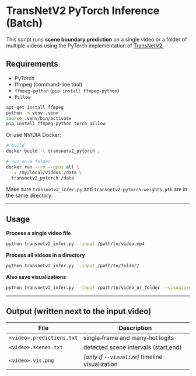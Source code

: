 # TransNetV2 PyTorch Inference (Batch)

This script runs **scene boundary prediction** on a single video or a folder of multiple videos using the PyTorch implementation of [TransNetV2.](https://github.com/soCzech/TransNetV2)

## Requirements

* PyTorch
* ffmpeg (command-line tool)
* `ffmpeg-python` (`pip install ffmpeg-python`)
* `Pillow`

```sh
apt-get install ffmpeg
python -m venv .venv
source .venv/bin/activate
pip install ffmpeg-python torch pillow
```

Or use NVIDIA Docker:
```sh
# build
docker build -t transnetv2_pytorch .

# run on a folder
docker run --rm --gpus all \
  -v /my/local/videos:/data \
  transnetv2_pytorch /data
```

Make sure `transnetv2_infer.py` and
`transnetv2-pytorch-weights.pth` are in the same directory.

---

## Usage

**Process a single video file**

```bash
python transnetv2_infer.py --input /path/to/video.mp4
```

**Process all videos in a directory**

```bash
python transnetv2_infer.py --input /path/to/folder/
```

**Also save visualizations**

```bash
python transnetv2_infer.py --input /path/to/video_or_folder --visualize
```

---

## Output (written next to the input video)

| File                      | Description                                      |
| ------------------------- | ------------------------------------------------ |
| `<video>.predictions.txt` | single‐frame and many‐hot logits                 |
| `<video>.scenes.txt`      | detected scene intervals (start,end)             |
| `<video>.vis.png`         | *(only if `--visualize`)* timeline visualization |
